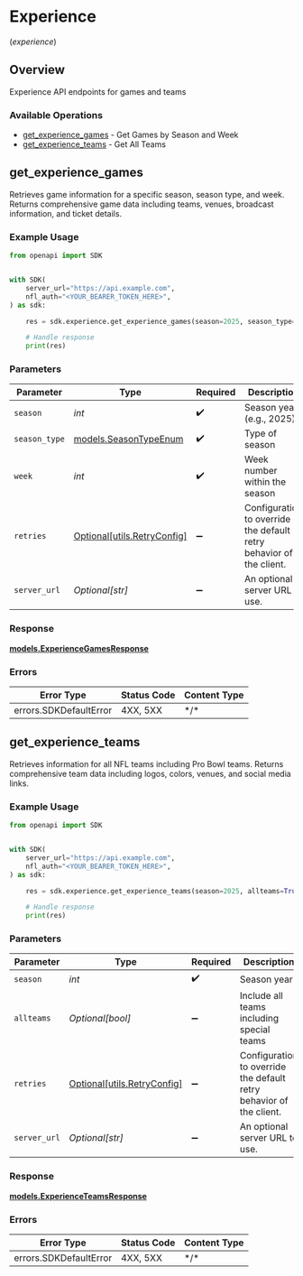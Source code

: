 # Experience
(*experience*)

## Overview

Experience API endpoints for games and teams

### Available Operations

* [get_experience_games](#get_experience_games) - Get Games by Season and Week
* [get_experience_teams](#get_experience_teams) - Get All Teams

## get_experience_games

Retrieves game information for a specific season, season type, and week.
Returns comprehensive game data including teams, venues, broadcast information, and ticket details.


### Example Usage

<!-- UsageSnippet language="python" operationID="getExperienceGames" method="get" path="/experience/v1/games" -->
```python
from openapi import SDK


with SDK(
    server_url="https://api.example.com",
    nfl_auth="<YOUR_BEARER_TOKEN_HERE>",
) as sdk:

    res = sdk.experience.get_experience_games(season=2025, season_type="REG", week=4)

    # Handle response
    print(res)

```

### Parameters

| Parameter                                                           | Type                                                                | Required                                                            | Description                                                         | Example                                                             |
| ------------------------------------------------------------------- | ------------------------------------------------------------------- | ------------------------------------------------------------------- | ------------------------------------------------------------------- | ------------------------------------------------------------------- |
| `season`                                                            | *int*                                                               | :heavy_check_mark:                                                  | Season year (e.g., 2025)                                            | 2025                                                                |
| `season_type`                                                       | [models.SeasonTypeEnum](../../models/seasontypeenum.md)             | :heavy_check_mark:                                                  | Type of season                                                      | REG                                                                 |
| `week`                                                              | *int*                                                               | :heavy_check_mark:                                                  | Week number within the season                                       | 4                                                                   |
| `retries`                                                           | [Optional[utils.RetryConfig]](../../models/utils/retryconfig.md)    | :heavy_minus_sign:                                                  | Configuration to override the default retry behavior of the client. |                                                                     |
| `server_url`                                                        | *Optional[str]*                                                     | :heavy_minus_sign:                                                  | An optional server URL to use.                                      | http://localhost:8080                                               |

### Response

**[models.ExperienceGamesResponse](../../models/experiencegamesresponse.md)**

### Errors

| Error Type             | Status Code            | Content Type           |
| ---------------------- | ---------------------- | ---------------------- |
| errors.SDKDefaultError | 4XX, 5XX               | \*/\*                  |

## get_experience_teams

Retrieves information for all NFL teams including Pro Bowl teams.
Returns comprehensive team data including logos, colors, venues, and social media links.


### Example Usage

<!-- UsageSnippet language="python" operationID="getExperienceTeams" method="get" path="/experience/v1/teams" -->
```python
from openapi import SDK


with SDK(
    server_url="https://api.example.com",
    nfl_auth="<YOUR_BEARER_TOKEN_HERE>",
) as sdk:

    res = sdk.experience.get_experience_teams(season=2025, allteams=True)

    # Handle response
    print(res)

```

### Parameters

| Parameter                                                           | Type                                                                | Required                                                            | Description                                                         | Example                                                             |
| ------------------------------------------------------------------- | ------------------------------------------------------------------- | ------------------------------------------------------------------- | ------------------------------------------------------------------- | ------------------------------------------------------------------- |
| `season`                                                            | *int*                                                               | :heavy_check_mark:                                                  | Season year                                                         | 2025                                                                |
| `allteams`                                                          | *Optional[bool]*                                                    | :heavy_minus_sign:                                                  | Include all teams including special teams                           | true                                                                |
| `retries`                                                           | [Optional[utils.RetryConfig]](../../models/utils/retryconfig.md)    | :heavy_minus_sign:                                                  | Configuration to override the default retry behavior of the client. |                                                                     |
| `server_url`                                                        | *Optional[str]*                                                     | :heavy_minus_sign:                                                  | An optional server URL to use.                                      | http://localhost:8080                                               |

### Response

**[models.ExperienceTeamsResponse](../../models/experienceteamsresponse.md)**

### Errors

| Error Type             | Status Code            | Content Type           |
| ---------------------- | ---------------------- | ---------------------- |
| errors.SDKDefaultError | 4XX, 5XX               | \*/\*                  |
